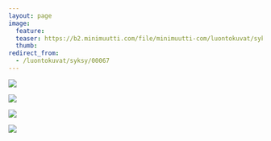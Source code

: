 ```yaml
---
layout: page
image:
  feature:
  teaser: https://b2.minimuutti.com/file/minimuutti-com/luontokuvat/syksy/DSC52054-245px.jpg
  thumb:
redirect_from:
  - /luontokuvat/syksy/00067
---
```


[![](https://b2.minimuutti.com/file/minimuutti-com/luontokuvat/syksy/DSC52085-800px.jpg)](https://dl.dropboxusercontent.com/sh/ea1wtnz7z734o12/AACxAiXeCfxYeB7QY3hX0BePa/luontokuvat/syksy/DSC52085.jpg)

[![](https://b2.minimuutti.com/file/minimuutti-com/luontokuvat/syksy/DSC52046-800px.jpg)](https://dl.dropboxusercontent.com/sh/ea1wtnz7z734o12/AACYjhXyEo0fxoAIglDq-k4ga/luontokuvat/syksy/DSC52046.jpg)

[![](https://b2.minimuutti.com/file/minimuutti-com/luontokuvat/syksy/DSC52054-800px.jpg)](https://dl.dropboxusercontent.com/sh/ea1wtnz7z734o12/AACirujUGDqkbVtxi1tniFNCa/luontokuvat/syksy/DSC52054.jpg)

[![](https://b2.minimuutti.com/file/minimuutti-com/luontokuvat/syksy/DSC52048-800px.jpg)](https://dl.dropboxusercontent.com/sh/ea1wtnz7z734o12/AADFqVkXVQQTOAyjOT-LDLz1a/luontokuvat/syksy/DSC52048.jpg)

